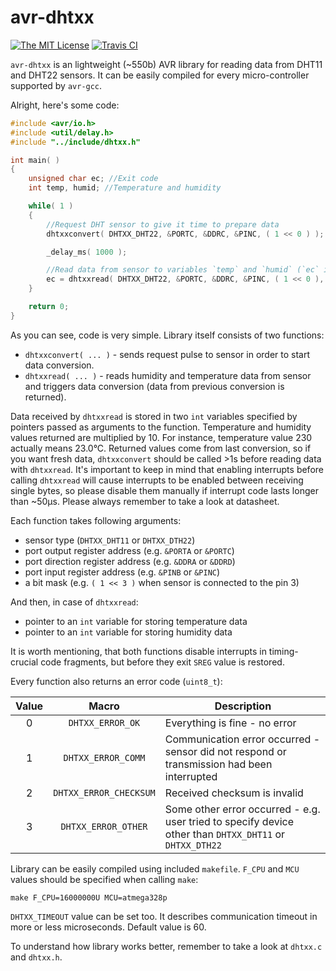 # avr-dhtxx
[![The MIT License](https://img.shields.io/badge/license-MIT-orange.svg?style=flat-square)](http://opensource.org/licenses/MIT) [![Travis CI](https://img.shields.io/travis/Jacajack/avr-dhtxx.svg?style=flat-square)](https://travis-ci.org/Jacajack/avr-dhtxx)

`avr-dhtxx` is an lightweight (~550b) AVR library for reading data from DHT11 and DHT22 sensors.
It can be easily compiled for every micro-controller supported by `avr-gcc`.

Alright, here's some code:
```c
#include <avr/io.h>
#include <util/delay.h>
#include "../include/dhtxx.h"

int main( )
{
	unsigned char ec; //Exit code
	int temp, humid; //Temperature and humidity

	while( 1 )
	{
		//Request DHT sensor to give it time to prepare data
		dhtxxconvert( DHTXX_DHT22, &PORTC, &DDRC, &PINC, ( 1 << 0 ) );

		_delay_ms( 1000 );

		//Read data from sensor to variables `temp` and `humid` (`ec` is exit code)
		ec = dhtxxread( DHTXX_DHT22, &PORTC, &DDRC, &PINC, ( 1 << 0 ), &temp, &humid );
	}

	return 0;
}
```

As you can see, code is very simple. Library itself consists of two functions:
 - `dhtxxconvert( ... )` - sends request pulse to sensor in order to start data conversion.
 - `dhtxxread( ... )` - reads humidity and temperature data from sensor and triggers data conversion (data from previous conversion is returned).

Data received by `dhtxxread` is stored in two `int` variables specified by pointers passed as arguments to the function.
Temperature and humidity values returned are multiplied by 10. For instance, temperature value 230 actually means 23.0&deg;C.
Returned values come from last conversion, so if you want fresh data, `dhtxxconvert` should be called >1s before reading data with `dhtxxread`. It's important to keep in mind that enabling interrupts before calling `dhtxxread` will cause interrupts to be enabled between receiving single bytes, so please disable them manually if interrupt code lasts longer than ~50µs.
Please always remember to take a look at datasheet.

Each function takes following arguments:
 - sensor type (`DHTXX_DHT11` or `DHTXX_DTH22`)
 - port output register address (e.g. `&PORTA` or `&PORTC`)
 - port direction register address (e.g. `&DDRA` or `&DDRD`)
 - port input register address (e.g. `&PINB` or `&PINC`)
 - a bit mask (e.g. `( 1 << 3 )` when sensor is connected to the pin 3)

And then, in case of `dhtxxread`:
 - pointer to an `int` variable for storing temperature data
 - pointer to an `int` variable for storing humidity data

It is worth mentioning, that both functions disable interrupts in timing-crucial code fragments, but before they exit `SREG` value is restored.

Every function also returns an error code (`uint8_t`):

|Value|Macro|Description|
|:---:|:---:|-----------|
|0|`DHTXX_ERROR_OK`|Everything is fine - no error|
|1|`DHTXX_ERROR_COMM`|Communication error occurred - sensor did not respond or transmission had been interrupted|
|2|`DHTXX_ERROR_CHECKSUM`|Received checksum is invalid|
|3|`DHTXX_ERROR_OTHER`|Some other error occurred - e.g. user tried to specify device other than `DHTXX_DHT11` or `DHTXX_DTH22`|

Library can be easily compiled using included `makefile`. `F_CPU` and `MCU` values should be specified when calling `make`:

`make F_CPU=16000000U MCU=atmega328p`

`DHTXX_TIMEOUT` value can be set too. It describes communication timeout in more or less microseconds. Default value is 60.

To understand how library works better, remember to take a look at `dhtxx.c` and `dhtxx.h`.
